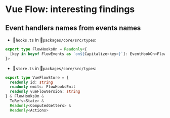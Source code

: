 # Vue Flow: interesting findings

## Event handlers names from events names

- :page_with_curl:`hooks.ts` in :open_file_folder:`packages/core/src/types`:

```ts
export type FlowHooksOn = Readonly<{
  [key in keyof FlowEvents as `on${Capitalize<key>}`]: EventHookOn<FlowEvents[key]>
}>
```

- :page_with_curl:`store.ts` in :open_file_folder:`packages/core/src/types`:

```ts
export type VueFlowStore = {
  readonly id: string
  readonly emits: FlowHooksEmit
  readonly vueFlowVersion: string
} & FlowHooksOn &
  ToRefs<State> &
  Readonly<ComputedGetters> &
  Readonly<Actions>
```